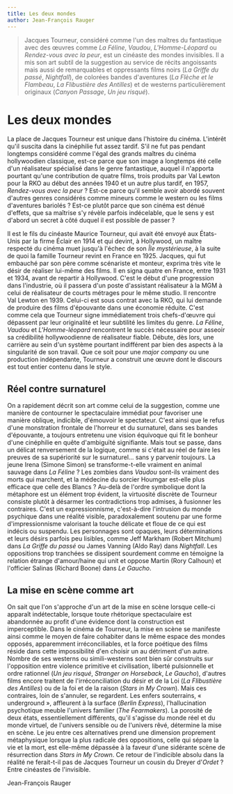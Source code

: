 ```yaml
---
title: Les deux mondes
author: Jean-François Rauger
---
```


> Jacques Tourneur, considéré comme l'un des maîtres du fantastique avec des œuvres comme _La Féline_, _Vaudou_, _L'Homme-Léopard_ ou _Rendez-vous avec la peur_, est un cinéaste des mondes invisibles. Il a mis son art subtil de la suggestion au service de récits angoissants mais aussi de remarquables et oppressants films noirs (_La Griffe du passé_, _Nightfall_), de colorées bandes d'aventures (_La Flèche et le Flambeau_, _La Flibustière des Antilles_) et de westerns particulièrement originaux (_Canyon Passage_, _Un jeu risqué_).

# Les deux mondes

La place de Jacques Tourneur est unique dans l'histoire du cinéma. L'intérêt qu'il suscita dans la cinéphilie fut assez tardif. S'il ne fut pas pendant longtemps considéré comme l'égal des grands maîtres du cinéma hollywoodien classique, est-ce parce que son image a longtemps été celle d'un réalisateur spécialisé dans le genre fantastique, auquel il n'apporta pourtant qu'une contribution de quatre films, trois produits par Val Lewton pour la RKO au début des années 1940 et un autre plus tardif, en 1957, _Rendez-vous avec la peur_ ? Est-ce parce qu'il semble avoir abordé souvent d'autres genres considérés comme mineurs comme le western ou les films d'aventures bariolés ? Est-ce plutôt parce que son cinéma est dénué d'effets, que sa maîtrise s'y révèle parfois indécelable, que le sens y est d'abord un secret à côté duquel il est possible de passer ?

Il est le fils du cinéaste Maurice Tourneur, qui avait été envoyé aux États-Unis par la firme Éclair en 1914 et qui devint, à Hollywood, un maître respecté du cinéma muet jusqu'à l'échec de son _Île mystérieuse_, à la suite de quoi la famille Tourneur revint en France en 1925. Jacques, qui fut embauché par son père comme scénariste et monteur, exprima très vite le désir de réaliser lui-même des films. Il en signa quatre en France, entre 1931 et 1934, avant de repartir à Hollywood. C'est le début d'une progression dans l'industrie, où il passera d'un poste d'assistant réalisateur à la MGM à celui de réalisateur de courts métrages pour le même studio. Il rencontre Val Lewton en 1939. Celui-ci est sous contrat avec la RKO, qui lui demande de produire des films d'épouvante dans une économie réduite. C'est comme cela que Tourneur signe immédiatement trois chefs-d'œuvre qui dépassent par leur originalité et leur subtilité les limites du genre. _La Féline_, _Vaudou_ et _L'Homme-léopard_ rencontrent le succès nécessaire pour asseoir sa crédibilité hollywoodienne de réalisateur fiable. Débute, dès lors, une carrière au sein d'un système pourtant indifférent par bien des aspects à la singularité de son travail. Que ce soit pour une _major company_ ou une production indépendante, Tourneur a construit une œuvre dont le discours est tout entier contenu dans le style.

## Réel contre surnaturel

On a rapidement décrit son art comme celui de la suggestion, comme une manière de contourner le spectaculaire immédiat pour favoriser une manière oblique, indicible, d'émouvoir le spectateur. C'est ainsi que le refus d'une monstration frontale de l'horreur et du surnaturel, dans ses bandes d'épouvante, a toujours entretenu une vision équivoque qui fit le bonheur d'une cinéphilie en quête d'ambiguïté signifiante. Mais tout se passe, dans un délicat renversement de la logique, comme si c'était au réel de faire les preuves de sa supériorité sur le surnaturel... sans y parvenir toujours. La jeune Irena (Simone Simon) se transforme-t-elle vraiment en animal sauvage dans _La Féline_ ? Les zombies dans _Vaudou_ sont-ils vraiment des morts qui marchent, et la médecine du sorcier Houmgar est-elle plus efficace que celle des Blancs ? Au-delà de l'ordre symbolique dont la métaphore est un élément trop évident, la virtuosité discrète de Tourneur consiste plutôt à désarmer les contradictions trop admises, à fusionner les contraires. C'est un expressionnisme, c'est-à-dire l'intrusion du monde psychique dans une réalité visible, paradoxalement soutenu par une forme d'impressionnisme valorisant la touche délicate et floue de ce qui est indécis ou suspendu. Les personnages sont opaques, leurs déterminations et leurs désirs parfois peu lisibles, comme Jeff Markham (Robert Mitchum) dans _La Griffe du passé_ ou James Vanning (Aldo Ray) dans _Nightfall_. Les oppositions trop tranchées se dissipent sourdement comme en témoigne la relation étrange d'amour/haine qui unit et oppose Martin (Rory Calhoun) et l'officier Salinas (Richard Boone) dans _Le Gaucho_.

## La mise en scène comme art

On sait que l'on s'approche d'un art de la mise en scène lorsque celle-ci apparaît indétectable, lorsque toute rhétorique spectaculaire est abandonnée au profit d'une évidence dont la construction est imperceptible. Dans le cinéma de Tourneur, la mise en scène se manifeste ainsi comme le moyen de faire cohabiter dans le même espace des mondes opposés, apparemment irréconciliables, et la force poétique des films réside dans cette impossibilité d'en choisir un au détriment d'un autre. Nombre de ses westerns ou simili-westerns sont bien sûr construits sur l'opposition entre violence primitive et civilisation, liberté pulsionnelle et ordre rationnel (_Un jeu risqué_, _Stranger on Horseback_, _Le Gaucho_), d'autres films encore traitent de l'irréconciliation du désir et de la Loi (_La Flibustière des Antilles_) ou de la foi et de la raison (_Stars in My Crown_). Mais ces contraires, loin de s'annuler, se regardent. Les enfers souterrains, « underground », affleurent à la surface (_Berlin Express_), l'hallucination psychotique meuble l'univers familier (_The Fearmakers_). La porosité de deux états, essentiellement différents, qu'il s'agisse du monde réel et du monde virtuel, de l'univers sensible ou de l'univers rêvé, détermine la mise en scène. Le jeu entre ces alternatives prend une dimension proprement métaphysique lorsque la plus radicale des oppositions, celle qui sépare la vie et la mort, est elle-même dépassée à la faveur d'une sidérante scène de résurrection dans _Stars in My Crown_. Ce retour de l'indicible absolu dans la réalité ne ferait-t-il pas de Jacques Tourneur un cousin du Dreyer d'_Ordet_ ? Entre cinéastes de l'invisible.

Jean-François Rauger
